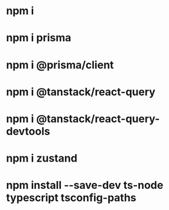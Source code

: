 <!-- Installation -->

# npm i

# npm i prisma

# npm i @prisma/client

# npm i @tanstack/react-query

# npm i @tanstack/react-query-devtools

# npm i zustand

# npm install --save-dev ts-node typescript tsconfig-paths

<!--
Workflow Summary
Supabase → Streams DB changes via WebSockets.

TanStack Query → Manages server state + realtime cache updates.

Zustand → Handles client state (UI preferences, computed data).

Components → Combine both for rendering.
 -->
